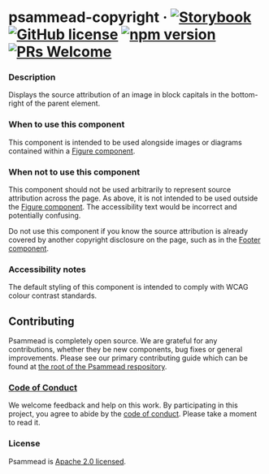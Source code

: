 # psammead-copyright &middot; [![Storybook](https://github.com/storybooks/press/blob/master/badges/storybook.svg)](https://bbc-news.github.io/psammead/?selectedKind=Copyright) [![GitHub license](https://img.shields.io/badge/license-Apache%202.0-blue.svg)](https://github.com/BBC-News/psammead/blob/latest/LICENSE) [![npm version](https://img.shields.io/npm/v/@bbc/psammead-copyright.svg)](https://www.npmjs.com/package/@bbc/psammead-copyright) [![PRs Welcome](https://img.shields.io/badge/PRs-welcome-brightgreen.svg)](https://github.com/BBC-News/psammead/blob/latest/CONTRIBUTING.md)

### Description
Displays the source attribution of an image in block capitals in the bottom-right of the parent element. 

### When to use this component
This component is intended to be used alongside images or diagrams contained within a [Figure component](../).

### When not to use this component
This component should not be used arbitrarily to represent source attribution across the page. As above, it is not intended to be used outside the [Figure component](../). The accessibility text would be incorrect and potentially confusing.

Do not use this component if you know the source attribution is already covered by another copyright disclosure on the page, such as in the [Footer component](../../Footer).

### Accessibility notes
The default styling of this component is intended to comply with WCAG colour contrast standards.

## Contributing

Psammead is completely open source. We are grateful for any contributions, whether they be new components, bug fixes or general improvements. Please see our primary contributing guide which can be found at [the root of the Psammead respository](https://github.com/BBC-News/psammead/blob/latest/CONTRIBUTING.md).

### [Code of Conduct](https://github.com/BBC-News/psammead/blob/latest/CODE_OF_CONDUCT.md)

We welcome feedback and help on this work. By participating in this project, you agree to abide by the [code of conduct](https://github.com/BBC-News/psammead/blob/latest/CODE_OF_CONDUCT.md). Please take a moment to read it.

### License

Psammead is [Apache 2.0 licensed](https://github.com/BBC-News/psammead/blob/latest/LICENSE).
